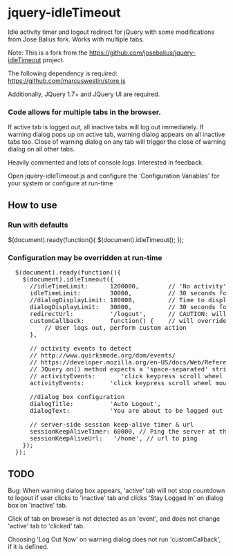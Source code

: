 # jquery-idleTimeout

Idle activity timer and logout redirect for jQuery with some modifications from Jose Balius fork. Works with multiple tabs.

Note: This is a fork from the https://github.com/josebalius/jquery-idleTimeout project.

The following dependency is required: https://github.com/marcuswestin/store.js

Additionally, JQuery 1.7+ and JQuery UI are required.

### Code allows for multiple tabs in the browser.
If active tab is logged out, all inactive tabs will log out immediately.
If warning dialog pops up on active tab, warning dialog appears on all inactive tabs too.
Close of warning dialog on any tab will trigger the close of warning dialog on all other tabs.

Heavily commented and lots of console logs. Interested in feedback.

Open jquery-idleTimeout.js and configure the 'Configuration Variables' for your system or configure at run-time

## How to use

### Run with defaults

  $(document).ready(function(){
    $(document).idleTimeout();
  });


### Configuration may be overridden at run-time

<pre>
  $(document).ready(function(){
    $(document).idleTimeout({
      //idleTimeLimit:      1200000,        // 'No activity' time limit in milliseconds. 1200000 = 20 Minutes
      idleTimeLimit:        30000,          // 30 seconds for testing
      //dialogDisplayLimit: 180000,         // Time to display the dialog before redirect (or callback) in milliseconds. 180000 = 3 Minutes
      dialogDisplayLimit:   30000,          // 30 seconds for testing
      redirectUrl:          '/logout',      // CAUTION: will be ignored if a customCallback is defined
      customCallback:       function() {    // will override redirectUrl if defined
          // User logs out, perform custom action
      },

      // activity events to detect
      // http://www.quirksmode.org/dom/events/
      // https://developer.mozilla.org/en-US/docs/Web/Reference/Events
      // JQuery on() method expects a 'space-separated' string of event names
      // activityEvents:       'click keypress scroll wheel mousewheel mousemove', // separate each event with a space
      activityEvents:       'click keypress scroll wheel mousewheel', // remove detection of 'mousemove' event for testing

      //dialog box configuration
      dialogTitle:          'Auto Logout',
      dialogText:           'You are about to be logged out due to inactivity.',

      // server-side session keep-alive timer & url
      sessionKeepAliveTimer: 60000, // Ping the server at this interval in milliseconds. 60000 = 1 Minute
      sessionKeepAliveUrl:   '/home', // url to ping
    });
  });
</pre>

## TODO
Bug: When warning dialog box appears, 'active' tab will not stop countdown to logout if user clicks to 'inactive' tab and clicks 'Stay Logged In' on dialog box on 'inactive' tab.

Click of tab on browser is not detected as an 'event', and does not change 'active' tab to 'clicked' tab.

Choosing 'Log Out Now' on warning dialog does not run 'customCallback', if it is defined.

